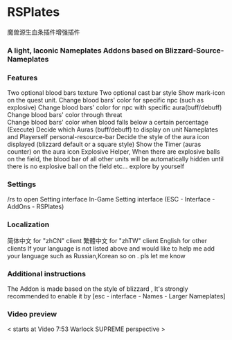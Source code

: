 # RSPlates

魔兽源生血条插件增强插件

### A light, laconic Nameplates Addons based on Blizzard-Source-Nameplates

 

### Features

Two optional blood bars texture
Two optional cast bar style
Show mark-icon on the quest unit.
Change blood bars' color for specific npc (such as  explosive)
Change blood bars' color for npc with  specific aura(buff/debuff) 
Change blood bars' color through threat   
Change blood bars' color when blood falls below a certain percentage (Execute)
Decide which Auras (buff/debuff) to display on unit Nameplates and Playerself personal-resource-bar 
Decide the style of the aura icon displayed (blizzard default or a square style)
Show the Timer (auras counter) on the aura icon
Explosive Helper, When there are explosive balls on the field, the blood bar of all other units will be automatically hidden until there is no explosive ball on the field
etc... explore by yourself
 

### Settings

/rs to open Setting interface
In-Game Setting interface (ESC - Interface - AddOns - RSPlates)
 

### Localization

简体中文 for "zhCN" client
繁體中文 for "zhTW" client
English for other clients
If your language is not listed above and would like to help me add your language such as Russian,Korean so on .  pls let me know
 

### Additional instructions

The Addon is made based on the style of blizzard <Larger Nameplates>, It's strongly recommended to enable it by [esc - interface - Names - Larger Nameplates]
 
### Video preview

< starts at Video 7:53 Warlock SUPREME perspective >

[Limit 2nd Kill Queen Azshara - youtube]:https://www.youtube.com/watch?v=AdX0FfnaIO8
